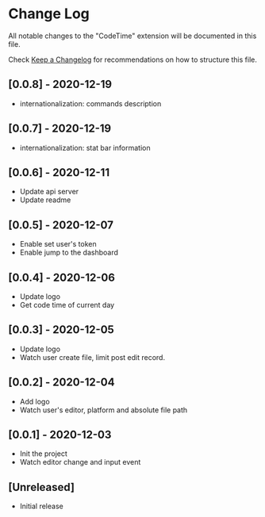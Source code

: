 # Change Log

All notable changes to the "CodeTime" extension will be documented in this file.

Check [Keep a Changelog](http://keepachangelog.com/) for recommendations on how to structure this file.

## [0.0.8] - 2020-12-19

- internationalization: commands description

## [0.0.7] - 2020-12-19

- internationalization: stat bar information

## [0.0.6] - 2020-12-11

- Update api server
- Update readme

## [0.0.5] - 2020-12-07

- Enable set user's token
- Enable jump to the dashboard

## [0.0.4] - 2020-12-06

- Update logo
- Get code time of current day

## [0.0.3] - 2020-12-05

- Update logo
- Watch user create file, limit post edit record.

## [0.0.2] - 2020-12-04

- Add logo
- Watch user's editor, platform and absolute file path

## [0.0.1] - 2020-12-03

- Init the project
- Watch editor change and input event

## [Unreleased]

- Initial release
